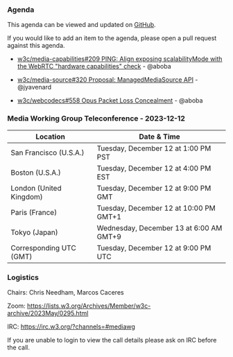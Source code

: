 ### Agenda

This agenda can be viewed and updated on [GitHub](https://github.com/w3c/media-wg/blob/main/meetings/2023-12-12-Media_Working_Group_Teleconference-agenda.md).

If you would like to add an item to the agenda, please open a pull request against this agenda.

* [w3c/media-capabilities#209 PING: Align exposing scalabilityMode with the WebRTC "hardware capabilities" check](https://github.com/w3c/media-capabilities/issues/209) - @aboba

* [w3c/media-source#320 Proposal: ManagedMediaSource API](https://github.com/w3c/media-source/issues/320) - @jyavenard

* [w3c/webcodecs#558 Opus Packet Loss Concealment](https://github.com/w3c/webcodecs/issues/558) - @aboba

### Media Working Group Teleconference - 2023-12-12

| Location | Date & Time |
| -------- | ----------- |
| San Francisco (U.S.A.) | Tuesday, December 12 at 1:00 PM PST |
| Boston (U.S.A.) | Tuesday, December 12 at 4:00 PM EST |
| London (United Kingdom) | Tuesday, December 12 at 9:00 PM GMT |
| Paris (France) | Tuesday, December 12 at 10:00 PM GMT+1 |
| Tokyo (Japan) | Wednesday, December 13 at 6:00 AM GMT+9 |
| Corresponding UTC (GMT) | Tuesday, December 12 at 9:00 PM UTC |

### Logistics

Chairs: Chris Needham, Marcos Caceres

Zoom: https://lists.w3.org/Archives/Member/w3c-archive/2023May/0295.html

IRC: https://irc.w3.org/?channels=#mediawg

If you are unable to login to view the call details please ask on IRC before the call.
